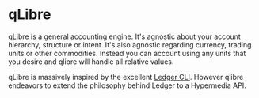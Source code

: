 qLibre
======

qLibre is a general accounting engine.  It's agnostic about your account hierarchy, structure or intent.  It's also agnostic regarding currency, trading units or other commodities.  Instead you can account using any units that you desire and qlibre will handle all relative values.

qLibre is massively inspired by the excellent [Ledger CLI](http://ledger-cli.org).  However qlibre endeavors to extend the philosophy behind Ledger to a Hypermedia API.
